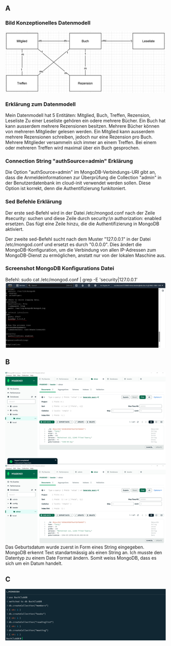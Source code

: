 ## A
### Bild Konzeptionelles Datenmodell
![](/KN02/BildDrawio.PNG)
### Erklärung zum Datenmodell
Mein Datenmodell hat 5 Entitäten: Mitglied, Buch, Treffen, Rezension, Leseliste
Zu einer Leseliste gehören ein odere mehrere Bücher. Ein Buch hat kann ausserdem mehrere Rezensionen besitzen. Mehrere Bücher können von mehreren Mitglieder gelesen werden. Ein Mitglied kann ausserdem mehrere Rezensionen schreiben, jedoch nur eine Rezension pro Buch. Mehrere Mitglieder versammeln sich immer an einem Treffen. Bei einem oder mehreren Treffen wird maximal über ein Buch gesprochen.


### Connection String "authSource=admin" Erklärung
Die Option "authSource=admin" im MongoDB-Verbindungs-URI gibt an, dass die Anmeldeinformationen zur Überprüfung die Collection "admin" in der Benutzerdatenbank im cloud-init verwendet werden sollen. Diese Option ist korrekt, denn die Authentifizierung funkitoniert.

### Sed Befehle Erklärung
Der erste sed-Befehl wird in der Datei /etc/mongod.conf nach der Zeile #security: suchen und diese Zeile durch security:\n authorization: enabled ersetzen. Das fügt eine Zeile hinzu, die die Authentifizierung in MongoDB aktiviert.

Der zweite sed-Befehl sucht nach dem Muster "127.0.0.1" in der Datei /etc/mongod.conf und ersetzt es durch "0.0.0.0". Dies ändert die MongoDB-Konfiguration, um die Verbindung von allen IP-Adressen zum MongoDB-Dienst zu ermöglichen, anstatt nur von der lokalen Maschine aus.

### Screenshot MongoDB Konfigurations Datei
Befehl: sudo cat /etc/mongod.conf | grep -E 'security|127.0.0.1'
![](/KN01/MongoConfig.jpg)

## B
![](/KN01/AddData.jpg)
![](/KN01/AddDataWDate.jpg)
Das Geburtsdatum wurde zuerst in Form eines String eingegeben. MongoDB erkennt Text standartmässig als einen String an. Ich musste den Datentyp zu einem Date Format ändern. Somit weiss MongoDB, dass es sich um ein Datum handelt.

## C
![](/KN02/KN02C.PNG)
